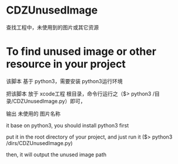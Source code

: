 CDZUnusedImage
==============

查找工程中，未使用到的图片或其它资源

To find unused image or other resource in your project
==============

该脚本 基于 python3，需要安装 python3运行环境

把该脚本 放于 xcode工程 根目录，命令行运行之（$> python3 /目录/CDZUnusedImage.py）即可，

输出 未使用的 图片名称


it base on python3, you should install python3 first

put it in the root directory of your project, and just run it ($> python3 /dirs/CDZUnusedImage.py)

then, it will output the unused image path 


